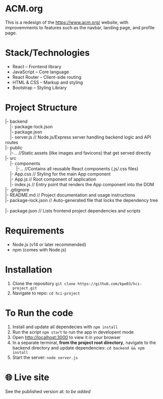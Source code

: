 # ACM.org 

This is a redesign of the https://www.acm.org/ website, with improvemments to features such as the navbar, landing page, and profile page. 

# Stack/Technologies
- React – Frontend library
- JavaScript – Core language
- React Router – Client-side routing
- HTML & CSS – Markup and styling
- Bootstrap – Styling Library

# Project Structure
|- backend <br> 
 &nbsp;&nbsp;&nbsp;&nbsp;|- package-lock.json <br> 
 &nbsp;&nbsp;&nbsp;&nbsp;|- package.json <br> 
 &nbsp;&nbsp;&nbsp;&nbsp;|- server.js // Node.js/Express server handling backend logic and API routes <br>
|- public <br> 
 &nbsp;&nbsp;&nbsp;&nbsp;|-... //Static assets (like images and favicons) that get served directly <br> 
|- src <br> 
 &nbsp;&nbsp;&nbsp;&nbsp;|- components <br> 
 &nbsp;&nbsp;&nbsp;&nbsp; &nbsp;&nbsp;&nbsp;&nbsp;|-... //Contains all reusable React components (.js/.css files) <br> 
 &nbsp;&nbsp;&nbsp;&nbsp;|- App.css // Styling for the main App component <br> 
 &nbsp;&nbsp;&nbsp;&nbsp;|- App.js // Root component of application <br> 
 &nbsp;&nbsp;&nbsp;&nbsp;|- index.js // Entry point that renders the App component into the DOM <br> 
|- .gitignore <br> 
|- README.md // Project documentation and usage instructions <br>
|- package-lock.json // Auto-generated file that locks the dependency tree <br><br>
|- package.json // Lists frontend project dependencies and scripts <br> 
 
# Requirements
- Node.js (v14 or later recommended)
- npm (comes with Node.js)

# Installation
1. Clone the repository `git clone https://github.com/kpe03/hci-project.git`
2. Navigate to repo: `cd hci-project`

# To Run the code
1. Install and update all dependecies with `npm install`
2. Run the script `npm start` to run the app in developent mode
3. Open [http://localhost:3000](http://localhost:3000) to view it in your browser
4. In a separate terminal, **from the project root directory**, navigate to the backend directory and update dependencies: `cd backend && npm install`
5. Start the server: `node server.js`

# 🌐 Live site

See the published version at: *to be added* 
